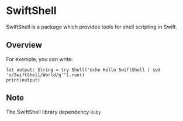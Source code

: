 # SwiftShell
SwiftShell is a package which provides tools for shell scripting in Swift.


## Overview

For example, you can write:
```
let output: String = try Shell("echo Hello SwiftShell | sed 's/SwiftShell/World/g'").run()
print(output)
```

## Note
The SwiftShell library dependency `Ruby`

